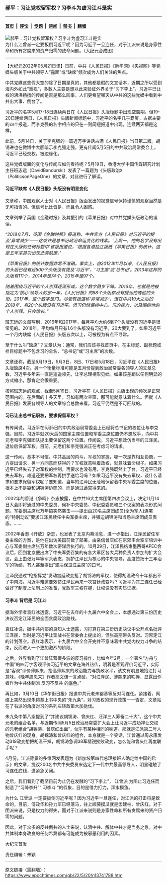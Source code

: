 ### 郝平：习让党权留军权？习李斗为虚习江斗是实

---

#### [首页](../../../..?n13741788) &nbsp;|&nbsp; [评论](../../../../../epoch-comment?n13741788) &nbsp;|&nbsp; [专题](../../../../../epoch-special?n13741788) &nbsp;|&nbsp; [禁闻](../../../../../epoch-news?n13741788) &nbsp;|&nbsp; [禁书](../../../../../books?n13741788) &nbsp;|&nbsp; [翻墙](https://github.com/gfw-breaker/nogfw/blob/master/README.md?n13741788)


<div><img alt="郝平：习让党权留军权？习李斗为虚习江斗是实" class="attachment-djy_600_400 size-djy_600_400 wp-post-image" src="https://i.epochtimes.com/assets/uploads/2017/03/new1@1200x1200-600x400-e1490104165506.jpg"/>
<div class="caption">
 为什么江曾派一定要扳倒习近平呢？因为习近平一旦连任，对于江派来说是身家性命和所有贪腐来的资产归零的致命问题。（大纪元合成图）
</div></div><hr/><div class="post_content" id="artbody" itemprop="articleBody">
 <!-- article content begin -->
 <p>
  【大纪元2022年05月21日讯】日前，中共《人民日报》《新华网》《央视网》等党媒头版关于中共领导人“露面”或“缺席”频次成为人们关注的焦点。
 </p>
 <p>
  中共党媒这些假大空的除了日期是真的，其他都是假的文宣话本，近期之所以受到海内外如此“重视”，多数人主要是想以此来验证外界关于“习下李上”，习近平已让权的沸沸扬扬的传闻是否是那么回事，人们更希望哪天从中共的这些党媒中看到中共出大事、倒台了。
 </p>
 <p>
  习近平的名字5月17-18日连续两日在《人民日报》头版标题中出现空窗期，但19-20日连续两日，《人民日报》头版新闻标题中，习近平的名字几乎霸屏，占据主要的四个报道，而李克强的名字相应的只在一则简短报道中出现，连续两天都是这样。
 </p>
 <p>
  此前，5月14日，关于李克强的一篇近万字讲话占满《人民日报》当日第二版。胡锡进也在微博中大胆暗示李克强走强，更有传闻5月5日的中共政治局常委会上，习近平已经交权，被边缘化。
 </p>
 <p>
  这些党媒版面的变化与传闻应如何看待呢？5月19日，香港大学中国传媒研究计划主任班志远（DavidBandurski）发表了一篇题为《头版政治》（PoliticsonPageOne）的文章，对此进行了解读。
 </p>
 <h4>
  习近平缺席《人民日报》头版没有明显变化
 </h4>
 <p>
  文章称，中国观察人士对《人民日报》版面发出的视觉信号保持谨慎的观察当然是无可指责的。但信号比比皆是，而且令人困惑。
 </p>
 <p>
  文章列举了英国《金融时报》及其援引的《苹果日报》对中共党媒头版政治的误读。
 </p>
 <p>
  <em>
   “2018年7月，英国《金融时报》报道称，中共官方《人民日报》对习近平的提及‘异常减少’——这或许是总书记政治命运变化的线索。‘上周一，他的名字没有出现在头版的任何标题中’该报报道说，‘根据香港独立报纸《苹果日报》的统计，这是五年来首次出现此类缺席。’
  </em>
 </p>
 <p>
  <em>
   《苹果日报》的统计数据非常不准确。事实上，自2012年11月以来，《人民日报》的头版已经有近500个头版没有提及‘习近平’、‘习主席’或‘总书记’。2013年这样的头版有111个，2014年是74个，2015年是97个。
  </em>
 </p>
 <p>
  <em>
   随着围绕习近平的个人崇拜逐渐形成，这个数字稳步下降。2016年，也就是他被指定为‘核心’领导人的那一年，《人民日报》的88个头版都没有提到他或他的头衔。2017年，这个数字是73。尽管有报道称‘异常减少’，但在中共19大之后的2018年，有20个头版没有习近平。但习仍然保持中心。习的权力，以及围绕他的个人崇拜，只会增长。”
  </em>
 </p>
 <p>
  班志远的文章写到，2016年和2017年，每月平均大约6到7个头版没有习近平是很常见的。2018年，平均每月只有1.6个头版没有习近平。20大要到了，如果习近平一个月内缺席《人民日报》头版五次以上，可被视为有点不寻常。
 </p>
 <p>
  至于什么叫“缺席”？文章认为：通常，我们应该寻找首页中，在主标题、副标题或栏目标题中不包含习的全名、“总书记”或“习主席”的次数。
 </p>
 <p>
  文章还称，截至5月19日，5月3日、8日、17日和5月18日，习近平在《人民日报》头版缺席4次。另一个衡量标准可能是五月份提到政治局常委各领导人的文章总数，习近平多年来一直是遥遥领先，让李总理相形见绌。如果该差距以任何明显的方式缩小，那肯定会很重要。
 </p>
 <p>
  按照班志远的观点，截至5月19日，习近平在《人民日报》头版出现的频次是正常范围内的。在后面的十多天里，习如有两次空窗，那可能就意味着什么。但就《人民日报》发表各领导人的文章综合总数来看，习近平仍然是不可匹敌的。
 </p>
 <h4>
  习已让出总书记职权，要求保留军权？
 </h4>
 <p>
  有传闻说，习近平在5月5日的中共政治局常委会上已经将总书记的权位让与李克强。目前，习近平就20大后的国家主席位置和军委主席位置仍不想放手，向中共元老和李克强团队提出要保留这两个位置。传闻说，习近平想效仿当年的江泽民，退位后保留军权。目前，元老们和李克强派正在考虑习的请求。
 </p>
 <p>
  这一传闻，基本不可信。中共高层的内斗，军权的掌握，哪一次是靠相互协商，一方提出请求，另一方同意而获得的？军权就意味着政权，就意味着命根子。如果习近平已经失去了对军权的控制，再要求也没有用，李克强既然上了台，习近平已经失去军权，难道还要把军权再拱手送给习吗？如果习近平没有失去军权，谈什么请求和要求保留军权呢？要知道，当年的江泽民无耻地保留着中央军委主席的位置，根本上不是靠和胡锦涛协商的，而是通过逼宫得来的。
 </p>
 <p>
  2002年的香港《争鸣》杂志披露，在中共16大主席团第四次会议上，决定11月14日大会即将通过的中央委员、候补中央委员、中纪委委员和三个议案的表决形式问题。军委副主席张万年搞突然袭击——提出由20名主席团成员(全为军人)连署的”特别动议”要求江泽民续任中央军委主席，并强迫胡锦涛和当场主席团成员表态。……
 </p>
 <p>
  2002年香港《开放》杂志，也发表了北京内幕消息，进一步指出，江泽民留任军委主席的方案，是他在出访美国前做了部署，由亲信曾庆红在京郊丰台空军培训中心与军委副主席张万年数次密谋后执行的。10月29日，江泽民结束墨西哥APEC会议后，回到北京便出席了中央军委召集的有各大军区各大兵种负责人参加的扩大会议，会上由张万年等军头表态，拥护江泽民为核心的中央领导，高度赞扬十三年治军的功绩，有人甚至提出”坚决保卫江主席”的口号。
 </p>
 <p>
  江泽民通过“枪指挥党”发动宫廷政变抢了胡锦涛的军权，使得胡温政令十年都出不了中南海。习近平难道要效仿江泽民再来一次宫廷政变吗？习近平为其三连任已经做好了制度上法制上的准备，党政军三权在握，让权说没有实质证据。
 </p>
 <h4>
  <ok href="https://www.epochtimes.com/gb/tag/%E4%B9%A0%E6%9D%8E%E6%96%97.html">
   习李斗
  </ok>
  背后是
  <ok href="https://www.epochtimes.com/gb/tag/%E4%B9%A0%E6%B1%9F%E6%96%97.html">
   习江斗
  </ok>
 </h4>
 <p>
  据海外学者袁红冰透露，习近平在去年的十九届六中全会上，本想通过第三份历史决议否定江泽民的全面贪腐政治路线。
 </p>
 <p>
  袁红冰说，据中共内部的良知人士透露，习打算在第三份历史决议中公开点名批评江泽民，当时是习近平让栗战书在常委会上提出的，但张高丽带头反对。习否定江的计划落空。袁红冰表示，十九届六中全会开完并不意味着中共党内权力斗争的结束，反而进入一个更加激烈的阶段。
 </p>
 <p>
  之后，外界看到了江曾阵营很多波的反习操作，比如今年2月，一个署名“方舟与中国”的四万字客观评价习近平的文章在海外热传，明着是客观评价习近平，实际是“客观”评价薄熙来，抬高薄熙来的政治能力与执政水平，该文有明显地抬江打习意味。《晚年周恩来》作者高文谦一言点破，“对江泽民、薄熙来的吹捧，显露出作者作为中共体制派
  <ok href="https://www.epochtimes.com/gb/tag/%E5%8F%8D%E4%B9%A0%E4%B8%8D%E5%8F%8D%E5%85%B1.html">
   反习不反共
  </ok>
  的底色。”
 </p>
 <p>
  再比如，3月10日《华尔街日报》报道中共元老朱镕基等反对习连任。紧接着，网络上突然出现朱镕基上书中央的“朱九条”，对习政权的现行政策一一否定，文章站在了右派的角度对习的系列左转政策大加挞伐。
 </p>
 <p>
  朱九条中第八条提到了“并建议胡锦涛、曾庆红、汪洋三人筹备二十大”。这个中共元老的组合名单，与近期传闻5月5日政治局常委扩大会上让习近平成功禅让交权的元老组合“胡锦涛、曾庆红出面”，似乎有某种相同的味道。那就是江派第二号人物曾庆红的现身。胡锦涛和曾庆红的组合，本身就是一个笑话，江曾通过周永康发动319政变想把胡温干掉，胡锦涛急调38军精锐挫败政变，怎么能和曾庆红再度联手呢？
 </p>
 <p>
  4月份，江派背景的多维网发表题为《新加坡第四代总理接班人确定给中国的启示》的文章，提议200名中共中央委员来选定下一代中共最高领导人，明显碰触了习连任底线，遭紧急关闭。
 </p>
 <p>
  之后，我们看到了截至目前为止仍在发酵的“习下李上”，
  <ok href="https://www.epochtimes.com/gb/tag/%E6%B1%9F%E6%9B%BE%E6%B4%BE.html">
   江曾派
  </ok>
  为阻止习连任而制造了“习降李升”“
  <ok href="https://www.epochtimes.com/gb/tag/%E4%B9%A0%E6%9D%8E%E6%96%97.html">
   习李斗
  </ok>
  ”的假象，目的是借力打力，浑水摸鱼。
 </p>
 <p>
  为什么
  <ok href="https://www.epochtimes.com/gb/tag/%E6%B1%9F%E6%9B%BE%E6%B4%BE.html">
   江曾派
  </ok>
  一定要扳倒习近平呢？因为习近平一旦连任，对江派的打击将是致命的，目前，傅政华和孙力军已经落马，往上顺藤摸瓜就是孟建柱、曾庆红。对于团派来说，只是权力的得失，而对于江派来说则是身家性命和所有贪腐来的资产归零的问题。
 </p>
 <p>
  因此，对于众多的反共倒共的人士来说，认清中共、解体中共才是当务之急，对中共体制本身改良的任何希冀都有可能成为被邪恶利用的因素。
 </p>
 <p>
  大纪元首发
 </p>
 <p>
  责任编辑：朱颖
 </p>
 <!-- article content end -->
 <div id="below_article_ad">
 </div>
</div>


---

原文链接（需翻墙）：https://www.epochtimes.com/gb/22/5/20/n13741788.htm